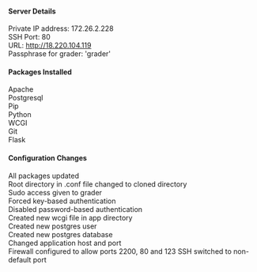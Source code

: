 #### Server Details

 Private IP address: 172.26.2.228  
 SSH Port: 80  
 URL: http://18.220.104.119  
 Passphrase for grader: 'grader'
 
 
#### Packages Installed

 Apache  
 Postgresql  
 Pip  
 Python  
 WCGI  
 Git  
 Flask
 
#### Configuration Changes

 All packages updated  
 Root directory in .conf file changed to cloned directory  
 Sudo access given to grader  
 Forced key-based authentication  
 Disabled password-based authentication  
 Created new wcgi file in app directory  
 Created new postgres user  
 Created new postgres database  
 Changed application host and port  
 Firewall configured to allow ports 2200, 80 and 123
 SSH switched to non-default port